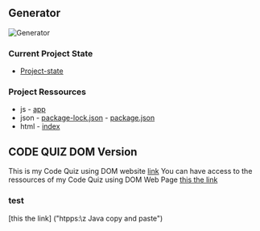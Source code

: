 ## Generator

![Generator]() 

### Current Project State

* [Project-state](https://github.com/MiguelJerome/generator/issues)

### Project Ressources

* js
        - [app](app.js)
* json  - [package-lock.json](package-lock.json)
        - [package.json](package.json)
* html  - [index](index.html)



## CODE QUIZ DOM Version

This is my Code Quiz using DOM website [link](https://migueljerome.github.io/generator/) 
You can have access to the ressources of my Code Quiz using DOM Web Page [this the link](https://github.com/MiguelJerome/generator) 

### test
[this the link] ("htpps:\z Java copy and paste") 